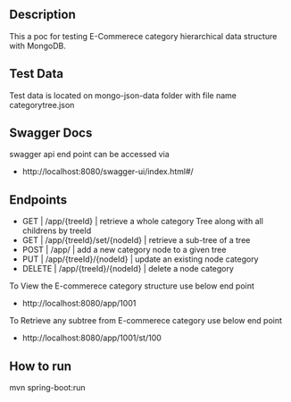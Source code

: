 ## Description
This a poc for testing E-Commerece category hierarchical data structure with MongoDB. 

## Test Data
Test data is located on mongo-json-data folder with file name categorytree.json


## Swagger Docs
swagger api end point can be accessed via 
- http://localhost:8080/swagger-ui/index.html#/

## Endpoints 

- GET	 | /app/{treeId}				| retrieve a whole category Tree along with all childrens by treeId
- GET	 | /app/{treeId}/set/{nodeId}	| retrieve a sub-tree of a tree
- POST   | /app/						| add a new category node to a given tree
- PUT    | /app/{treeId}/{nodeId} 		| update an existing node category
- DELETE | /app/{treeId}/{nodeId} 		| delete a node category

To View the E-commerece category structure use below end point
- http://localhost:8080/app/1001

To Retrieve any subtree from E-commerece category use below end point
- http://localhost:8080/app/1001/st/100

## How to run
mvn spring-boot:run
